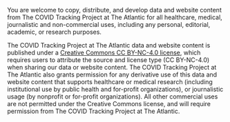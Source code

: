 You are welcome to copy, distribute, and develop data and website content from The COVID Tracking Project at The Atlantic for all healthcare, medical, journalistic and non-commercial uses, including any personal, editorial, academic, or research purposes.

The COVID Tracking Project at The Atlantic data and website content is published under a [Creative Commons CC BY-NC-4.0 license](http://creativecommons.org/licenses/by-nc/4.0/), which requires users to attribute the source and license type (CC BY-NC-4.0) when sharing our data or website content.  The COVID Tracking Project at The Atlantic also grants permission for any derivative use of this data and website content that supports healthcare or medical research (including institutional use by public health and for-profit organizations), or journalistic usage (by nonprofit or for-profit organizations).  All other commercial uses are not permitted under the Creative Commons license, and will require permission from The COVID Tracking Project at The Atlantic.
